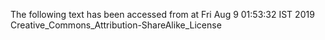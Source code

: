 The following text has been accessed from at Fri Aug 9 01:53:32 IST 2019
Creative_Commons_Attribution-ShareAlike_License
